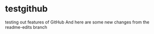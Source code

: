 # testgithub
testing out features of GitHub
And here are some new changes from the readme-edits branch
